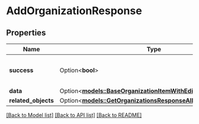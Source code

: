 # AddOrganizationResponse

## Properties

Name | Type | Description | Notes
------------ | ------------- | ------------- | -------------
**success** | Option<**bool**> | If the response is successful or not | [optional]
**data** | Option<[**models::BaseOrganizationItemWithEditNameFlag**](BaseOrganizationItemWithEditNameFlag.md)> |  | [optional]
**related_objects** | Option<[**models::GetOrganizationsResponseAllOfRelatedObjects**](GetOrganizationsResponse_allOf_related_objects.md)> |  | [optional]

[[Back to Model list]](../README.md#documentation-for-models) [[Back to API list]](../README.md#documentation-for-api-endpoints) [[Back to README]](../README.md)


